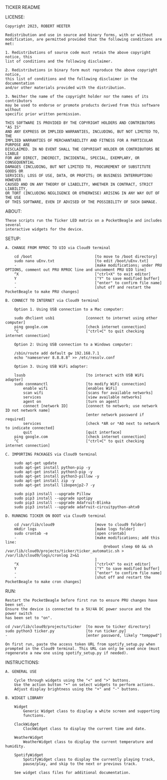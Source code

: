 TICKER README

LICENSE:

    Copyright 2023, ROBERT HEETER

    Redistribution and use in source and binary forms, with or without 
    modification, are permitted provided that the following conditions are met:

    1. Redistributions of source code must retain the above copyright notice, this 
    list of conditions and the following disclaimer.

    2. Redistributions in binary form must reproduce the above copyright notice, 
    this list of conditions and the following disclaimer in the documentation 
    and/or other materials provided with the distribution.

    3. Neither the name of the copyright holder nor the names of its contributors 
    may be used to endorse or promote products derived from this software without 
    specific prior written permission.

    THIS SOFTWARE IS PROVIDED BY THE COPYRIGHT HOLDERS AND CONTRIBUTORS "AS IS"
    AND ANY EXPRESS OR IMPLIED WARRANTIES, INCLUDING, BUT NOT LIMITED TO, THE 
    IMPLIED WARRANTIES OF MERCHANTABILITY AND FITNESS FOR A PARTICULAR PURPOSE ARE 
    DISCLAIMED. IN NO EVENT SHALL THE COPYRIGHT HOLDER OR CONTRIBUTORS BE LIABLE
    FOR ANY DIRECT, INDIRECT, INCIDENTAL, SPECIAL, EXEMPLARY, OR CONSEQUENTIAL 
    DAMAGES (INCLUDING, BUT NOT LIMITED TO, PROCUREMENT OF SUBSTITUTE GOODS OR 
    SERVICES; LOSS OF USE, DATA, OR PROFITS; OR BUSINESS INTERRUPTION) HOWEVER 
    CAUSED AND ON ANY THEORY OF LIABILITY, WHETHER IN CONTRACT, STRICT LIABILITY, 
    OR TORT (INCLUDING NEGLIGENCE OR OTHERWISE) ARISING IN ANY WAY OUT OF THE USE 
    OF THIS SOFTWARE, EVEN IF ADVISED OF THE POSSIBILITY OF SUCH DAMAGE.

ABOUT:
    
    These scripts run the Ticker LED matrix on a PocketBeagle and includes several
    interactive widgets for the device.

SETUP:

    A. CHANGE FROM RPROC TO UIO via Cloud9 terminal
    
        cd /boot                            [to move to /boot directory]
        sudo nano uEnv.txt                  [to edit /boot/uEnv.txt]
        -                                   [make modifications; under PRU OPTIONS, comment out PRU RPROC line and uncomment PRU UIO line]
        ^X                                  ["ctrl+X" to exit editor]
        Y                                   ["Y" to save modified buffer]
        -                                   ["enter" to confirm file name]
        -                                   [shut off and restart the PocketBeagle to make PRU changes]

    B. CONNECT TO INTERNET via Cloud9 terminal
    
        Option 1. Using USB connection to a Mac computer:
    
        sudo dhclient usb1              [connect to internet using other computer]
        ping google.com                 [check internet connection]
        ^C                              ["ctrl+C" to quit checking internet connection]
    
        Option 2: Using USB connection to a Windows computer:
        
        /sbin/route add default gw 192.168.7.1
        echo "nameserver 8.8.8.8" >> /etc/resolv.conf
        
        Option 3. Using USB WiFi adapter:
    
        lsusb                           [to interact with USB WiFi adapter]
        sudo connmanctl                 [to modify WiFi connection]
            enable wifi                 [enables WiFi]
            scan wifi                   [scans for available networks]
            services                    [view available networks]
            agent on                    [turn on agent]
            connect [network ID]        [connect to network; use network ID not network name]
                                        [enter network password if required]
            services                    [check *AR or *AO next to network to indicate connected]
            quit                        [quit interface]
        ping google.com                 [check internet connection]
        ^C                              ["ctrl+C" to quit checking internet connection]

    C. IMPORTING PACKAGES via Cloud9 terminal
        
        sudo apt-get update
        sudo apt-get install python-pip -y
        sudo apt-get install python3-pip -y
        sudo apt-get install python3-pillow -y
        sudo apt-get install zip -y 
        sudo apt-get install libopenjp2-7 -y
        
        sudo pip3 install --upgrade Pillow
        sudo pip3 install --upgrade spotipy
        sudo pip3 install --upgrade Adafruit-Blinka
        sudo pip3 install --upgrade adafruit-circuitpython-ahtx0
    
    D. RUNNING TICKER ON BOOT via Cloud9 terminal
        
        cd /var/lib/cloud9                  [move to cloud9 folder]
        mkdir logs                          [make logs folder]
        sudo crontab -e                     [open crontab]
        -                                   [make modifications; add this line:
                                                @reboot sleep 60 && sh /var/lib/cloud9/projects/ticker/ticker_automatic.sh > /var/lib/cloud9/logs/cronlog 2>&1
                                            ]
        ^X                                  ["ctrl+X" to exit editor]
        Y                                   ["Y" to save modified buffer]
        -                                   ["enter" to confirm file name]
        -                                   [shut off and restart the PocketBeagle to make cron changes]

RUN:
    
    Restart the PocketBeagle before first run to ensure PRU changes have been set.
    Ensure the device is connected to a 5V/4A DC power source and the power switch
    has been set to "on".
    
    cd /var/lib/cloud9/projects/ticker  [to move to ticker directory]
    sudo python3 ticker.py              [to run ticker.py]
    -                                   [enter password, likely "temppwd"]
                                        
    On first run, paste the access token URL from spotify_setup.py when
    prompted in the Cloud9 terminal. This URL can only be used once (must
    regenerate a new one using spotify_setup.py if needed).

INSTRUCTIONS:
    
    A. GENERAL USE
    
        Cycle through widgets using the "<" and ">" buttons.
        Use the action button "•" on select widgets to perform actions.
        Adjust display brightness using the "+" and "-" buttons.
    
    B. WIDGET LIBRARY
    
        Widget
            Generic Widget class to display a white screen and supporting
            functions.
            
        ClockWidget
            ClockWidget class to display the current time and date.
            
        WeatherWidget
            WeatherWidget class to display the current temperature and humidity.
            
        SpotifyWidget
            SpotifyWidget class to display the currently playing track,
            pause/play, and skip to the next or previous track.
        
        See widget class files for additional documentation.
        